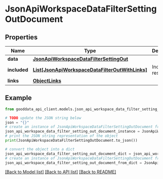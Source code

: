 # JsonApiWorkspaceDataFilterSettingOutDocument


## Properties

Name | Type | Description | Notes
------------ | ------------- | ------------- | -------------
**data** | [**JsonApiWorkspaceDataFilterSettingOut**](JsonApiWorkspaceDataFilterSettingOut.md) |  | 
**included** | [**List[JsonApiWorkspaceDataFilterOutWithLinks]**](JsonApiWorkspaceDataFilterOutWithLinks.md) | Included resources | [optional] 
**links** | [**ObjectLinks**](ObjectLinks.md) |  | [optional] 

## Example

```python
from gooddata_api_client.models.json_api_workspace_data_filter_setting_out_document import JsonApiWorkspaceDataFilterSettingOutDocument

# TODO update the JSON string below
json = "{}"
# create an instance of JsonApiWorkspaceDataFilterSettingOutDocument from a JSON string
json_api_workspace_data_filter_setting_out_document_instance = JsonApiWorkspaceDataFilterSettingOutDocument.from_json(json)
# print the JSON string representation of the object
print(JsonApiWorkspaceDataFilterSettingOutDocument.to_json())

# convert the object into a dict
json_api_workspace_data_filter_setting_out_document_dict = json_api_workspace_data_filter_setting_out_document_instance.to_dict()
# create an instance of JsonApiWorkspaceDataFilterSettingOutDocument from a dict
json_api_workspace_data_filter_setting_out_document_from_dict = JsonApiWorkspaceDataFilterSettingOutDocument.from_dict(json_api_workspace_data_filter_setting_out_document_dict)
```
[[Back to Model list]](../README.md#documentation-for-models) [[Back to API list]](../README.md#documentation-for-api-endpoints) [[Back to README]](../README.md)


